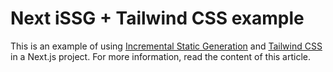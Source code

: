 # Next iSSG + Tailwind CSS example

This is an example of using [Incremental Static Generation](https://nextjs.org/docs/basic-features/data-fetching#incremental-static-regeneration) and [Tailwind CSS](https://tailwindcss.com) in a Next.js project. For more information, read the content of this article.